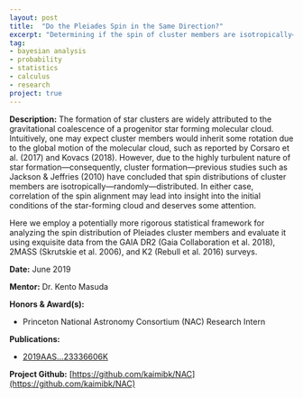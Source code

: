 ```yaml
---
layout: post
title:  "Do the Pleiades Spin in the Same Direction?"
excerpt: "Determining if the spin of cluster members are isotropically—randomly—distributed or inherit some global rotation."
tag:
- bayesian analysis
- probability
- statistics
- calculus
- research
project: true
---
```


**Description:** The formation of star clusters are widely attributed to the gravitational coalescence of a progenitor star forming molecular cloud. Intuitively, one may expect cluster members would inherit some rotation due to the global motion of the molecular cloud, such as reported by Corsaro et al. (2017) and Kovacs (2018). However, due to the highly turbulent nature of star formation—consequently, cluster formation—previous studies such as Jackson & Jeffries (2010) have concluded that spin distributions of cluster members are isotropically—randomly—distributed. In either case, correlation of the spin alignment may lead into insight into the initial conditions of the star-forming cloud and deserves some attention.

Here we employ a potentially more rigorous statistical framework for analyzing the spin distribution of Pleiades cluster members and evaluate it using exquisite data from the GAIA DR2 (Gaia Collaboration et al. 2018), 2MASS (Skrutskie et al. 2006), and K2 (Rebull et al. 2016) surveys.

**Date:** June 2019

**Mentor:** Dr. Kento Masuda

**Honors & Award(s):**
- Princeton National Astronomy Consortium (NAC) Research Intern

**Publications:**
- [2019AAS...23336606K](http://adsabs.harvard.edu/abs/2019AAS...23336606K)

**Project Github:** [https://github.com/kaimibk/NAC](https://github.com/kaimibk/NAC)
